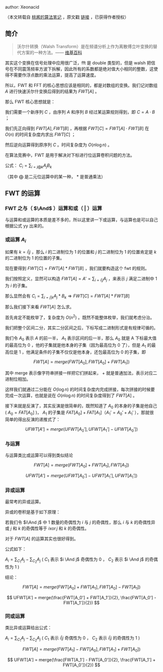 author: Xeonacid

（本文转载自 [桃酱的算法笔记](https://zhuanlan.zhihu.com/c_1005817911142838272) ，原文戳 [链接](https://zhuanlan.zhihu.com/p/41867199) ，已获得作者授权）

## 简介

> 沃尔什转换（Walsh Transform）是在频谱分析上作为离散傅立叶变换的替代方案的一种方法。—— [维基百科](https://zh.wikipedia.org/zh-cn/%E6%B2%83%E7%88%BE%E4%BB%80%E8%BD%89%E6%8F%9B) 

其实这个变换在信号处理中应用很广泛，fft 是 double 类型的，但是 walsh 把信号在不同震荡频率方波下拆解，因此所有的系数都是绝对值大小相同的整数，这使得不需要作浮点数的乘法运算，提高了运算速度。

所以，FWT 和 FFT 的核心思想应该是相同的，都是对数组的变换。我们记对数组 $A$ 进行快速沃尔什变换后得到的结果为 $FWT[A]$ 。

那么 FWT 核心思想就是：

我们需要一个新序列 $C$ ，由序列 $A$ 和序列 $B$ 经过某运算规则得到，即 $C = A \cdot B$ ；

我们先正向得到 $FWT[A], FWT[B]$ ，再根据 $FWT[C]=FWT[A] \cdot FWT[B]$ 在 $O(n)$ 的时间复杂度内求出 $FWT[C]$ ；

然后逆向运算得到原序列 $C$ 。时间复杂度为 $O(n \log{n})$ 。

在算法竞赛中，FWT 是用于解决对下标进行位运算卷积问题的方法。

公式： $C_{i} = \sum_{i=j \bigoplus k}A_{j} B_{k}$ 

（其中 $\bigoplus$ 是二元位运算中的某一种， $*$ 是普通乘法）

## FWT 的运算

### FWT 之与（ $\And$ ）运算和或（ $|$ ）运算

与运算和或运算的本质是差不多的，所以这里讲一下或运算，与运算也是可以自己根据公式 yy 出来的。

### 或运算 $A_i$ 

如果有 $k=i|j$ ，那么 $i$ 的二进制位为 $1$ 的位置和 $j$ 的二进制位为 $1$ 的位置肯定是 $k$ 的二进制位为 $1$ 的位置的子集。

现在要得到 $FWT[C] = FWT[A] * FWT[B]$ ，我们就要构造这个 fwt 的规则。

我们按照定义，显然可以构造 $FWT[A] = A' = \sum_{i=i|j}A_{j}$ ，来表示 $j$ 满足二进制中 $1$ 为 $i$ 的子集。

那么显然会有 $C_{i} = \sum_{i=j|k}A_{j}*B_{k} \Rightarrow FWT[C] = FWT[A] * FWT[B]$ 

那么我们接下来看 $FWT[A]$ 怎么求。

首先肯定不能枚举了，复杂度为 $O(n^2)$ 。既然不能整体枚举，我们就考虑分治。

我们把整个区间二分，其实二分区间之后，下标写成二进制形式是有规律可循的。

我们令 $A_0$ 表示 $A$ 的前一半， $A_1$ 表示区间的后一半，那么 $A_0$ 就是 A 下标最大值的最高位为 $0$ ，他的子集就是他本身的子集（因为最高位为 $0$ 了），但是 $A_1$ 的最高位是 $1$ ，他满足条件的子集不仅仅是他本身，还包最高位为 $0$ 的子集，即

$$
FWT[A] = merge(FWT[A_0], FWT[A_0] + FWT[A_1])
$$

其中 merge 表示像字符串拼接一样把它们拼起来， $+$ 就是普通加法，表示对应二进制位相加。

这样我们就通过二分能在 $O(\log{n})$ 的时间复杂度内完成拼接，每次拼接的时候要完成一次运算，也就是说在 $O(n\log{n})$ 的时间复杂度得到了 $FWT[A]$ 。

接下来就是反演了，其实反演是很简单的，既然知道了 $A_0$ 的本身的子集是他自己 ( $A_0 = FAT[A_0]$ )， $A_1$ 的子集是 $FAT[A_0] + FAT[A_1]（A_1'= A_0' + A_1'$ ），那就很简单的得出反演的递推式了：

$$
UFWT[A'] = merge(UFWT[A_0'], UFWT[A_1'] - UFWT[A_0'])
$$

### 与运算

与运算类比或运算可以得到类似结论

$$
FWT[A] = merge(FWT[A_0] + FWT[A_1], FWT[A_1])
$$

$$
UFWT[A'] = merge(UFWT[A_0'] - UFWT[A_1'], UFWT[A_1'])
$$

### 异或运算

最常考的异或运算。

异或的卷积是基于如下原理：

若我们令 $i\And j$ 中 $1$ 数量的奇偶性为 $i$ 与 $j$ 的奇偶性，那么 $i$ 与 $k$ 的奇偶性异或 $j$ 和 $k$ 的奇偶性等于 $i \operatorname{xor} j$ 和 $k$ 的奇偶性。

对于 $FWT[A]$ 的运算其实也很好得到。

公式如下：

 $A_{i} = \sum_{C_1}A_{j} - \sum_{C_2}A_{j}$ ( $C_1$ 表示 $i \And j$ 奇偶性为 $0$ ， $C_2$ 表示 $i \And j$ 的奇偶性为 $1$ )

结论：

$$
FWT[A] = merge(FWT[A_0] + FWT[A_1], FWT[A_0] - FWT[A_1])
$$

$$
UFWT[A'] = merge(\frac{FWT[A_0'] + FWT[A_1']}{2}, \frac{FWT[A_0'] - FWT[A_1']}{2})
$$

### 同或运算

类比异或运算给出公式：

 $A_{i} = \sum_{C_1}A_{j} - \sum_{C_2}A_{j}$ ( $C_1$ 表示 $i|j$ 奇偶性为 $0$ ， $C_2$ 表示 $i|j$ 的奇偶性为 $1$ )

$$
FWT[A] = merge(FWT[A_1] - FWT[A_0], FWT[A_1] + FWT[A_0])
$$

$$
UFWT[A'] = merge(\frac{FWT[A_1'] - FWT[A_0']}{2}, \frac{FWT[A_1'] + FWT[A_0']}{2})
$$
